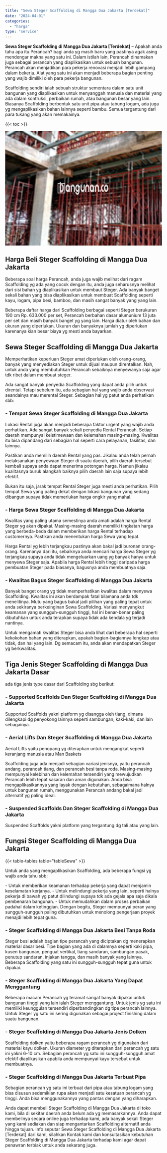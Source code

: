 ```yaml
---
title: "Sewa Steger Scaffolding di Mangga Dua Jakarta [Terdekat]"
date: "2024-04-01"
categories: 
  - "harga"
type: "service"
---
```


**Sewa Steger Scaffolding di Mangga Dua Jakarta \[Terdekat\]** – Apakah anda tahu apa itu Perancah? bagi anda yg masih baru yang pastinya agak asing mendengar makna yang satu ini. Dalam istilah lain, Perancah dinamakan juga sebagai perancah yang diaplikasikan untuk sebuah bangunan. Perancah akan menjadikan para pekerja renovasi menjadi lebih gampang dalam bekerja. Alat yang satu ini akan menjadi beberapa bagian penting yang wajib dimiliki oleh para pekerja bangunan.

Scaffolding sendiri ialah sebuah struktur sementara dalam satu unit bangunan yang diaplikasikan untuk menyanggah manusia dan material yang ada dalam kontruksi, perbaikan rumah, atau bangunan besar yang lain. Biasanya Scaffolding berbentuk satu unit pipa atau tabung logam, ada juga yg mengaplikasikan bahan lainnya seperti bambu. Semua tergantung dari para tukang yang akan memakainya.

{{< toc >}}

![Sewa Steger Scaffolding di Mangga Dua Jakarta [Terdekat]](/images/sewa-scaffolding-steger-17.png)

## Harga Beli Steger Scaffolding di Mangga Dua Jakarta

Beberapa soal harga Perancah, anda juga wajib melihat dari ragam Scaffolding yg ada yang cocok dengan itu, anda juga seharusnya melihat dari sisi bahan yg diaplikasikan untuk membaut Steger. Ada banyak banget sekali bahan yang bisa diaplikasikan untuk membuat Scaffolding seperti kayu, logam, pipa besi, bamboo, dan masih sangat banyak yang yang lain.

Beberapa daftar harga dari Scaffolding berbagai seperti Steger berukuran 190 cm Rp. 633.000 per set, Perancah berbahan dasar alumunium 13 juta per set dan masih banyak banget yg yang lain. Harga diatur oleh bahan dan ukuran yang diperlukan. Ukuran dan banyaknya jumlah yg diperlukan karenanya kian besar biaya yg mesti anda bayarkan.

## Sewa Steger Scaffolding di Mangga Dua Jakarta

Memperhatikan keperluan Steger amat diperlukan oleh orang-orang, banyak yang menyediakan Steger untuk dijual maupun direntalkan. Nah, untuk anda yang membutuhkan Perancah sebaiknya menyewanya saja agar tdk ribet dalam membuat steger.

Ada sangat banyak penyedia Scaffolding yang dapat anda pilih untuk dirental. Tetapi sebelum itu, ada sebagian hal yang wajib anda observasi seandainya mau merental Steger. Sebagian hal yg patut anda perhatikan sbb:

### \- Tempat Sewa Steger Scaffolding di Mangga Dua Jakarta

Lokasi Rental juga akan menjadi beberapa faktor urgent yang wajib anda perhatikan. Ada sangat banyak sekali penyedia Rental Perancah. Setiap daerah mempunyai keistimewaan dan kelemahan masing-masing. Kwalitas itu bisa dipandang dari sebagian hal seperti cara pelayanan, fasilitas, dan lainnya.

Pastikan anda memilih daerah Rental yang pas. Jikalau anda telah pernah melaksanakan penyewaan Steger di suatu daerah, pilih daerah tersebut kembali supaya anda dapat menerima potongan harga. Namun jikalau kualitasnya buruk alangkah baiknya pilih daerah lain saja supaya lebih efektif.

Bukan itu saja, jarak tempat Rental Steger juga mesti anda perhatikan. Pilih tempat Sewa yang paling dekat dengan lokasi bangunan yang sedang dibangun supaya tidak memerlukan harga ongkir yang mahal.

### \- Harga Sewa Steger Scaffolding di Mangga Dua Jakarta

Kwalitas yang paling utama semestinya anda amati adalah harga Rental Steger yg akan dipakai. Masing-masing daerah memiliki tingkatan harga yang berbeda-beda dalam memberikan harga Rental terhadap customernya. Pastikan anda menentukan harga Sewa yang tepat.

Harga Rental yg lebih terjangkau pastinya akan bakal jadi buronan orang-orang. Karenanya dari itu, sebaiknya anda mencari harga Sewa Steger yg terjangkau supaya anda tidak mengeluarkan uang yg banyak hanya untuk menyewa Steger saja. Apabila harga Rental lebih tinggi daripada harga pembuatan Steger pada biasanya, bagusnya anda membuatnya saja.

### \- Kwalitas Bagus Steger Scaffolding di Mangga Dua Jakarta

Banyak banget orang yg tidak memperhatikan kwalitas dalam menyewa Scaffolding. Kwalitas ini akan berdampak fatal bilamana anda tdk menelitinya. Mutu yang bagus bakal jadi pilihan yang paling tepat untuk anda sekiranya berkeinginan Sewa Scaffolding. Variasi menyangkut keamanan yang sungguh-sungguh tinggi, hal ini benar-benar paling dibutuhkan untuk anda terapkan supaya tidak ada kendala yg terjadi nantinya.

Untuk mengamati kwalitas Steger bisa anda lihat dari beberapa hal seperti kekokohan bahan yang diterapkan, apakah bagian-bagiannya lengkap atau tidak, dan hal yang lain. Dg semacam itu, anda akan mendapatkan Steger yg berkwalitas.

## Tiga Jenis Steger Scaffolding di Mangga Dua Jakarta Dasar

ada tiga jenis type dasar dari Scaffolding sbg berikut:

### \- Supported Scaffolds Dan Steger Scaffolding di Mangga Dua Jakarta

Supported Scaffolds yakni platform yg disangga oleh tiang, dimana dilengkapi dg penyokong lainnya seperti sambungan, kaki-kaki, dan lain sebagainya.

### \- Aerial Lifts Dan Steger Scaffolding di Mangga Dua Jakarta

Aerial Lifts yaitu penopang yg diterapkan untuk mengangkat seperti keranjang manusia atau Man Baskets

Scaffolding juga ada menjadi sebagian variasi jenisnya, yaitu perancah andang, perancah tiang, dan perancah besi tanpa roda. Masing-masing mempunyai kelebihan dan kelemahan tersendiri yang mewujudkan Perancah lebih tepat sasaran dan aman digunakan. Anda bisa mengaplikasikannya yang layak dengan kebutuhan, sebagaimana halnya untuk bangunan rumah, menggunakan Perancah andang bakal jadi alternatif yg paling ideal.

### \- Suspended Scaffolds Dan Steger Scaffolding di Mangga Dua Jakarta

Suspended Scaffolds yakni platform yang tergantung dg tali atau yang lain.

## Fungsi Steger Scaffolding di Mangga Dua Jakarta

{{< table-tables table="tableSewa" >}}

Untuk anda yang mengaplikasikan Scaffolding, ada beberapa fungsi yg wajib anda tahu sbb:

\- Untuk memberikan keamanan terhadap pekerja yang dapat menjamin keselamatan kerjanya. - Untuk melindungi pekerja yang lain, seperti halnya pekerja di bawah yg patut dilindungi supaya tdk ada gejala apa saja dikala pembenaran bangunan. - Untuk memudahkan dalam proses perbaikan padahal dalam ketinggian. Dengan begitu, Steger mempunyai peran yang sungguh-sungguh paling dibutuhkan untuk menolong pengerjaan proyek menajdi lebih tepat guna.

### \- Steger Scaffolding di Mangga Dua Jakarta Besi Tanpa Roda

Steger besi adalah bagian tipe perancah yang diciptakan dg menerapkan material dasar besi. Tipe bagian yang ada di dalamnya seperti kaki pipa, kusen bangunan, penguat vertikal, tiang sandaran, sambungan pasak, penutup sandaran, injakan tangga, dan masih banyak yang lainnya. Beberapa Scaffolding yang satu ini sungguh-sungguh tepat guna untuk dipakai.

### \- Steger Scaffolding di Mangga Dua Jakarta Yang Dapat Menggantung

Beberapa macam Perancah yg teramat sangat banyak dipakai untuk bangunan tinggi yang lain ialah Steger menggantung. Untuk jenis yg satu ini memiliki keunggulan tersendiri diperbandingkan dg tipe perancah lainnya. Untuk Steger yg satu ini sering digunakan sebagai project finishing dalam suatu bangunan.

### \- Steger Scaffolding di Mangga Dua Jakarta Jenis Dolken

Scaffolding dolken yaitu beberapa ragam perancah yg digunakan dari material kayu dolken. Ukuran diameter yg diterapkan dari perancah yg satu ini yakni 6-10 cm. Sebagian perancah yg satu ini sungguh-sungguh amat efektif diaplikasikan apabila anda mempunyai kayu tersebut untuk membuatnya.

### \- Steger Scaffolding di Mangga Dua Jakarta Terbuat Pipa

Sebagian perancah yg satu ini terbuat dari pipa atau tabung logam yang bisa disusun sedemikian rupa akan menjadi satu kesatuan perancah yg tinggi. Anda bisa menggunakannya yang pantas dengan yang diharapkan.

Anda dapat membeli Steger Scaffolding di Mangga Dua Jakarta di toko kami, bila di sekitar daerah anda belum ada yg memasarkannya. Anda dapat membelinya secara online juga terhadap kami, ada banyak sekali Steger yang kami sediakan dan siap mengantarkan Scaffolding alternatif anda hingga tujuan. info seputar Sewa Steger Scaffolding di Mangga Dua Jakarta \[Terdekat\] dari kami, silahkan Kontak kami dan konsultasikan kebutuhan Steger Scaffolding di Mangga Dua Jakarta terhadap kami agar dapat penawran terbiak untuk anda sekarang juga.
